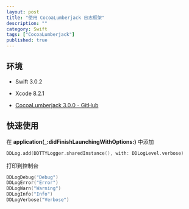 ```yaml
---
layout: post
title: "使用 CocoaLumberjack 日志框架"
description: ""
category: Swift
tags: ["CocoaLumberjack"]
published: true
---
```


## 环境

* Swift 3.0.2

* Xcode 8.2.1

* [CocoaLumberjack 3.0.0 - GitHub](https://github.com/CocoaLumberjack/CocoaLumberjack)

## 快速使用

在 **application(_:didFinishLaunchingWithOptions:)** 中添加

```swift
DDLog.add(DDTTYLogger.sharedInstance(), with: DDLogLevel.verbose)
```

打印到控制台
	
```swift
DDLogDebug("Debug")
DDLogError("Error")
DDLogWarn("Warning")
DDLogInfo("Info")
DDLogVerbose("Verbose")
```